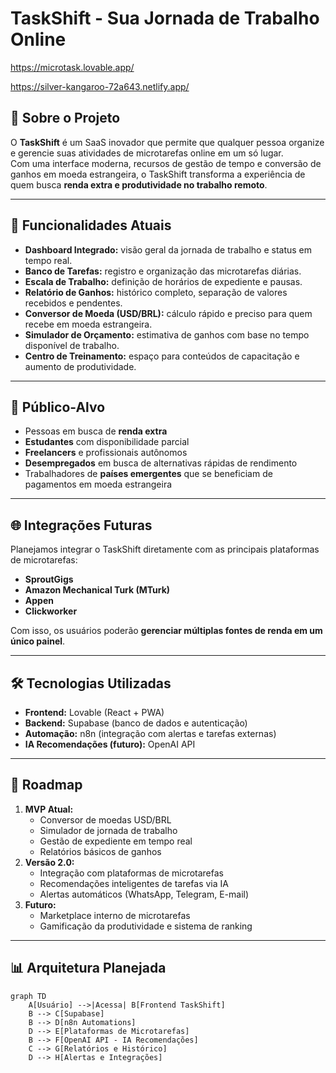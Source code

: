 # TaskShift - Sua Jornada de Trabalho Online

https://microtask.lovable.app/

https://silver-kangaroo-72a643.netlify.app/

## 📌 Sobre o Projeto
O **TaskShift** é um SaaS inovador que permite que qualquer pessoa organize e gerencie suas atividades de microtarefas online em um só lugar.  
Com uma interface moderna, recursos de gestão de tempo e conversão de ganhos em moeda estrangeira, o TaskShift transforma a experiência de quem busca **renda extra e produtividade no trabalho remoto**.

---

## 🚀 Funcionalidades Atuais
- **Dashboard Integrado:** visão geral da jornada de trabalho e status em tempo real.  
- **Banco de Tarefas:** registro e organização das microtarefas diárias.  
- **Escala de Trabalho:** definição de horários de expediente e pausas.  
- **Relatório de Ganhos:** histórico completo, separação de valores recebidos e pendentes.  
- **Conversor de Moeda (USD/BRL):** cálculo rápido e preciso para quem recebe em moeda estrangeira.  
- **Simulador de Orçamento:** estimativa de ganhos com base no tempo disponível de trabalho.  
- **Centro de Treinamento:** espaço para conteúdos de capacitação e aumento de produtividade.

---

## 🎯 Público-Alvo
- Pessoas em busca de **renda extra**  
- **Estudantes** com disponibilidade parcial  
- **Freelancers** e profissionais autônomos  
- **Desempregados** em busca de alternativas rápidas de rendimento  
- Trabalhadores de **países emergentes** que se beneficiam de pagamentos em moeda estrangeira

---

## 🌐 Integrações Futuras
Planejamos integrar o TaskShift diretamente com as principais plataformas de microtarefas:  
- **SproutGigs**  
- **Amazon Mechanical Turk (MTurk)**  
- **Appen**  
- **Clickworker**  

Com isso, os usuários poderão **gerenciar múltiplas fontes de renda em um único painel**.

---

## 🛠️ Tecnologias Utilizadas
- **Frontend:** Lovable (React + PWA)  
- **Backend:** Supabase (banco de dados e autenticação)  
- **Automação:** n8n (integração com alertas e tarefas externas)  
- **IA Recomendações (futuro):** OpenAI API

---

## 📅 Roadmap
1. **MVP Atual:**  
   - Conversor de moedas USD/BRL  
   - Simulador de jornada de trabalho  
   - Gestão de expediente em tempo real  
   - Relatórios básicos de ganhos  
2. **Versão 2.0:**  
   - Integração com plataformas de microtarefas  
   - Recomendações inteligentes de tarefas via IA  
   - Alertas automáticos (WhatsApp, Telegram, E-mail)  
3. **Futuro:**  
   - Marketplace interno de microtarefas  
   - Gamificação da produtividade e sistema de ranking

---

## 📊 Arquitetura Planejada
```mermaid
graph TD
    A[Usuário] -->|Acessa| B[Frontend TaskShift]
    B --> C[Supabase]
    B --> D[n8n Automations]
    D --> E[Plataformas de Microtarefas]
    B --> F[OpenAI API - IA Recomendações]
    C --> G[Relatórios e Histórico]
    D --> H[Alertas e Integrações]

